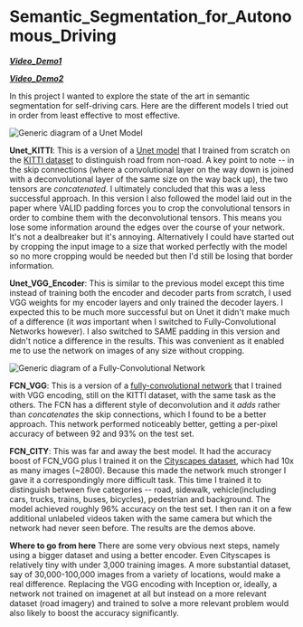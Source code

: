 # Semantic_Segmentation_for_Autonomous_Driving

[***Video_Demo1***](https://drive.google.com/file/d/0B4IPP5tozsLbenljN3RxS3JGQmc/view?usp=sharing)

[***Video_Demo2***](https://drive.google.com/file/d/0B4IPP5tozsLbTXJfN0FoSy1TRWc/view?usp=sharing)

In this project I wanted to explore the state of the art in semantic segmentation for self-driving cars. Here are the different models I tried out in order from least effective to most effective.

![Generic diagram of a Unet Model](https://lmb.informatik.uni-freiburg.de/people/ronneber/u-net/u-net-architecture.png)

**Unet_KITTI**: This is a version of a [Unet model](https://arxiv.org/abs/1505.04597) that I trained from scratch on the [KITTI dataset](http://www.cvlibs.net/datasets/kitti/) to distinguish road from non-road. A key point to note -- in the skip connections (where a convolutional layer on the way down is joined with a deconvolutional layer of the same size on the way back up), the two tensors are *concatenated*. I ultimately concluded that this was a less successful approach. In this version I also followed the model laid out in the paper where VALID padding forces you to crop the convolutional tensors in order to combine them with the deconvolutional tensors. This means you lose some information around the edges over the course of your network. It's not a dealbreaker but it's annoying. Alternatively I could have started out by cropping the input image to a size that worked perfectly with the model so no more cropping would be needed but then I'd still be losing that border information.

**Unet_VGG_Encoder**: This is similar to the previous model except this time instead of training both the encoder and decoder parts from scratch, I used VGG weights for my encoder layers and only trained the decoder layers. I expected this to be much more successful but on Unet it didn't make much of a difference (it *was* important when I switched to Fully-Convolutional Networks however). I also switched to SAME padding in this version and didn't notice a difference in the results. This was convenient as it enabled me to use the network on images of any size without cropping.

![Generic diagram of a Fully-Convolutional Network](http://rnd.azoft.com/wp-content/uploads_rnd/2016/11/overall-1024x256.png)

**FCN_VGG**: This is a version of a [fully-convolutional network](https://people.eecs.berkeley.edu/~jonlong/long_shelhamer_fcn.pdf) that I trained with VGG encoding, still on the KITTI dataset, with the same task as the others. The FCN has a different style of deconvolution and it *adds* rather than *concatenates* the skip connections, which I found to be a better approach. This network performed noticeably better, getting a per-pixel accuracy of between 92 and 93% on the test set.

**FCN_CITY**: This was far and away the best model. It had the accuracy boost of FCN_VGG plus I trained it on the [Cityscapes dataset](https://www.cityscapes-dataset.com/), which had 10x as many images (~2800). Because this made the network much stronger I gave it a correspondingly more difficult task. This time I trained it to distinguish between five categories -- road, sidewalk, vehicle(including cars, trucks, trains, buses, bicycles), pedestrian and background. The model achieved roughly 96% accuracy on the test set. I then ran it on a few additional unlabeled videos taken with the same camera but which the network had never seen before. The results are the demos above.

**Where to go from here**
There are some very obvious next steps, namely using a bigger dataset and using a better encoder. Even Cityscapes is relatively tiny with under 3,000 training images. A more substantial dataset, say of 30,000-100,000 images from a variety of locations, would make a real difference. Replacing the VGG encoding with Inception or, ideally, a network not trained on imagenet at all but instead on a more relevant dataset (road imagery) and trained to solve a more relevant problem would also likely to boost the accuracy significantly.
